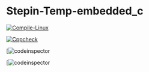 # Stepin-Temp-embedded_c

[![Compile-Linux](https://github.com/satishrudru55555/Stepin-Temp-embedded_c/actions/workflows/Compile.yml/badge.svg)](https://github.com/satishrudru55555/Stepin-Temp-embedded_c/actions/workflows/Compile.yml)

[![Cppcheck](https://github.com/satishrudru55555/Stepin-Temp-embedded_c/actions/workflows/Codequality.yml/badge.svg)](https://github.com/satishrudru55555/Stepin-Temp-embedded_c/actions/workflows/Codequality.yml)

[![codeinspector](https://frontend.code-inspector.com/public/project/28869/Stepin-Temp-embedded_c/dashboard)

[![codeinspector](https://www.code-inspector.com/project/28869/score/svg)
